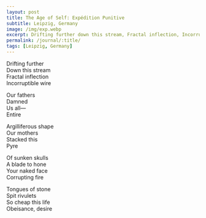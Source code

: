 ```yaml
---
layout: post
title: The Age of Self: Expédition Punitive
subtitle: Leipzig, Germany
image: /img/exp.webp
excerpt: Drifting further down this stream, Fractal inflection, Incorruptible wire  ...
permalink: /journal/:title/
tags: [Leipzig, Germany]
---
```

Drifting further  
Down this stream  
Fractal inflection  
Incorruptible wire  

Our fathers  
Damned  
Us all—  
Entire  

Argilliferous shape  
Our mothers  
Stacked this  
Pyre  

Of sunken skulls  
A blade to hone  
Your naked face  
Corrupting fire  

Tongues of stone  
Spit rivulets  
So cheap this life  
Obeisance, desire  